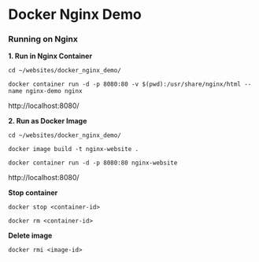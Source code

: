# Docker Nginx Demo

### Running on Nginx

**1. Run in Nginx Container**

```shell
cd ~/websites/docker_nginx_demo/

docker container run -d -p 8080:80 -v $(pwd):/usr/share/nginx/html --name nginx-demo nginx
```

http://localhost:8080/


**2. Run as Docker Image**

```shell
cd ~/websites/docker_nginx_demo/

docker image build -t nginx-website .

docker container run -d -p 8080:80 nginx-website
```

http://localhost:8080/

**Stop container**

```shell
docker stop <container-id>

docker rm <container-id>
```

**Delete image**

```shell
docker rmi <image-id>
```
